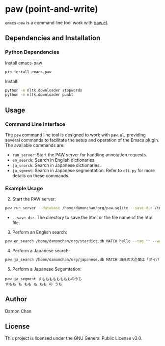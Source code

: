 # paw (point-and-write)
`emacs-paw` is a command line tool work with [paw.el](https://github.com/chenyanming/paw).

## Dependencies and Installation
### Python Dependencies
Install emacs-paw
```sh
pip install emacs-paw
```

Install:
```sh
python -m nltk.downloader stopwords
python -m nltk.downloader punkt
```

## Usage
### Command Line Interface
The `paw` command line tool is designed to work with `paw.el`, providing several commands to facilitate the setup and operation of the Emacs plugin. The available commands are:
- `run_server`: Start the PAW server for handling annotation requests.
- `en_search`: Search in English dictionaries.
- `ja_search`: Search in Japanese dictionaries.
- `ja_sgment`: Search in Japanese segmentation.
Refer to `cli.py` for more details on these commands.
### Example Usage
2. Start the PAW server:
```sh
paw run_server --database /home/damonchan/org/paw.sqlite --save-dir /tmp/source.html --port 5001 --wallabag-host https://example.com --wallabag-username username --wallabag-password password --wallabag-clientid clientid --wallabag-secret secret
```
- `--save-dir`: The directory to save the html or the file name of the html file.

3. Perform an English search:
```sh
paw en_search /home/damonchan/org/stardict.db MATCH hello --tag "" --wordlists /home/damonchan/org/5000.csv --known-words-files /home/damonchan/org/eudic.csv,/home/damonchan/org/english.txt
```
4. Perform a Japanese search:
```sh
paw ja_search /home/damonchan/org/japanese.db MATCH 海外の大企業は「ダイバーシティ（多様性）＆インクルージョン（包括的） --tag "" --wordlist /home/damonchan/org/蓝宝书日语文法.csv --known-words-files /home/damonchan/org/japanese.txt
```
5. Perform a Japanese Segemtation:
```
paw ja_segment すもももももももものうち
すもも も もも も もも の うち
```
## Author
Damon Chan
## License
This project is licensed under the GNU General Public License v3.0.
